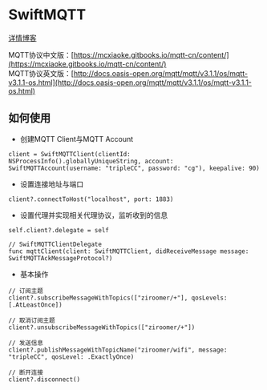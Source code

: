 # SwiftMQTT
[详情博客](http://triplecc.github.io/blog/2016-05-12-mqttshi-yong-xiao-ji/)

MQTT协议中文版：[https://mcxiaoke.gitbooks.io/mqtt-cn/content/](https://mcxiaoke.gitbooks.io/mqtt-cn/content/) <br>
MQTT协议英文版：[http://docs.oasis-open.org/mqtt/mqtt/v3.1.1/os/mqtt-v3.1.1-os.html](http://docs.oasis-open.org/mqtt/mqtt/v3.1.1/os/mqtt-v3.1.1-os.html)

## 如何使用

- 创建MQTT Client与MQTT Account

```
client = SwiftMQTTClient(clientId: NSProcessInfo().globallyUniqueString, account: SwiftMQTTAccount(username: "tripleCC", password: "cg"), keepalive: 90)
```

- 设置连接地址与端口

```
client?.connectToHost("localhost", port: 1883)
```

- 设置代理并实现相关代理协议，监听收到的信息

```
self.client?.delegate = self

// SwiftMQTTClientDelegate
func mqttClient(client: SwiftMQTTClient, didReceiveMessage message: SwiftMQTTAckMessageProtocol?)
```

- 基本操作

```
// 订阅主题
client?.subscribeMessageWithTopics(["ziroomer/+"], qosLevels: [.AtLeastOnce])

// 取消订阅主题
client?.unsubscribeMessageWithTopics(["ziroomer/+"])

// 发送信息
client?.publishMessageWithTopicName("ziroomer/wifi", message: "tripleCC", qosLevel: .ExactlyOnce)

// 断开连接
client?.disconnect()
```
